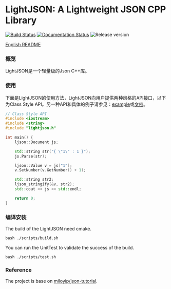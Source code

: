 # LightJSON: A Lightweight JSON CPP Library

[![Build Status](https://travis-ci.com/Shenggan/LightJSON.svg?token=eMRNqxQT1YuqVS1nXpE5&branch=master)](https://travis-ci.com/Shenggan/LightJSON)
[![Documentation Status](https://readthedocs.org/projects/lightjson/badge/?version=latest)](http://lightjson.readthedocs.io/en/latest/?badge=latest)
![Release version](https://img.shields.io/badge/release-v0.1.0-blue.svg)

[English README](./README.en.md)

### 概览

LightJSON是一个轻量级的Json C++库。

### 使用

下面是LightJSON的使用方法，LightJSON向用户提供两种风格的API接口，以下为Class Style API。另一种API和具体的例子请参见：[example](example/)或[文档](http://lightjson.readthedocs.io/en/latest/usage.html)。

```cpp
// Class Style API
#include <iostream>
#include <string>
#include "lightjson.h"

int main() {
	ljson::Document js;

	std::string str("{ \"1\" : 1 }");
	js.Parse(str);

	ljson::Value v = js["1"];
	v.SetNumber(v.GetNumber() + 1);

	std::string str2;
	ljson_stringify(&v, str2);
	std::cout << js << std::endl;

	return 0;
}
```

### 编译安装

The build of the LightJSON need cmake.

```shell
bash ./scripts/build.sh
```

You can run the UnitTest to validate the success of the build.

```shell
bash ./scripts/test.sh
```

### Reference
The project is base on [miloyip/json-tutorial](https://github.com/miloyip/json-tutorial).
